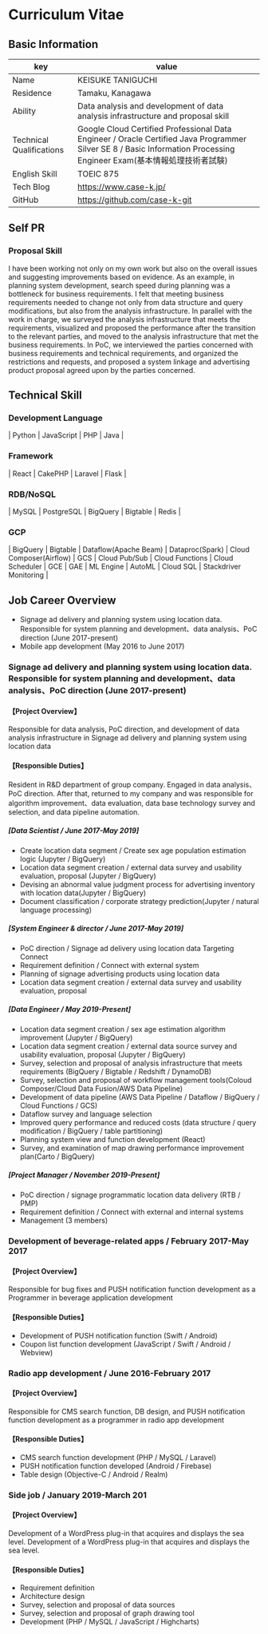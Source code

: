 # Curriculum Vitae
## Basic Information

|key|value|
|----|----|
|Name|KEISUKE TANIGUCHI|
|Residence|Tamaku, Kanagawa|
|Ability|Data analysis and development of data analysis infrastructure and proposal skill|
|Technical Qualifications|Google Cloud Certified Professional Data Engineer / Oracle Certified Java Programmer Silver SE 8 / Basic Information Processing Engineer Exam(基本情報処理技術者試験)|
|English Skill|TOEIC 875|
|Tech Blog|https://www.case-k.jp/|
|GitHub|https://github.com/case-k-git|

## Self PR
### Proposal Skill
I have been working not only on my own work but also on the overall issues and suggesting improvements based on evidence. As an example, in planning system development, search speed during planning was a bottleneck for business requirements. I felt that meeting business requirements needed to change not only from data structure and query modifications, but also from the analysis infrastructure. In parallel with the work in charge, we surveyed the analysis infrastructure that meets the requirements, visualized and proposed the performance after the transition to the relevant parties, and moved to the analysis infrastructure that met the business requirements. In PoC, we interviewed the parties concerned with business requirements and technical requirements, and organized the restrictions and requests, and proposed a system linkage and advertising product proposal agreed upon by the parties concerned.

## Technical Skill
### Development Language
| Python | JavaScript | PHP | Java |

### Framework
| React | CakePHP | Laravel | Flask |

### RDB/NoSQL
| MySQL | PostgreSQL | BigQuery | Bigtable | Redis |

### GCP
| BigQuery | Bigtable | Dataflow(Apache Beam) | Dataproc(Spark) | Cloud Composer(Airflow) | GCS | Cloud Pub/Sub | Cloud Functions | Cloud Scheduler | GCE | GAE | ML Engine | AutoML | Cloud SQL | Stackdriver Monitoring |

## Job Career Overview 
- Signage ad delivery and planning system using location data. Responsible for system planning and development、data analysis、PoC direction (June 2017-present)
- Mobile app development (May 2016 to June 2017)

### Signage ad delivery and planning system using location data. Responsible for system planning and development、data analysis、PoC direction (June 2017-present)
#### 【Project Overview】
Responsible for data analysis, PoC direction, and development of data analysis infrastructure in Signage ad delivery and planning system using location data

#### 【Responsible Duties】
Resident in R&D department of group company. Engaged in data analysis、PoC direction. After that, returned to my company and was responsible for algorithm improvement、data evaluation, data base technology survey and selection, and data pipeline automation.

##### [Data Scientist / June 2017-May 2019]
- Create location data segment / Create sex age population estimation logic (Jupyter / BigQuery)
- Location data segment creation / external data survey and usability evaluation, proposal (Jupyter / BigQuery)
- Devising an abnormal value judgment process for advertising inventory with location data(Jupyter / BigQuery)
- Document classification / corporate strategy prediction(Jupyter / natural language processing)

##### [System Engineer & director / June 2017-May 2019]
- PoC direction / Signage ad delivery using location data Targeting
Connect
- Requirement definition / Connect with external system
- Planning of signage advertising products using location data
- Location data segment creation / external data survey and usability evaluation, proposal
##### [Data Engineer / May 2019-Present]
- Location data segment creation / sex age estimation algorithm improvement (Jupyter / BigQuery)
- Location data segment creation / external data source survey and usability evaluation, proposal (Jupyter / BigQuery)
- Survey, selection and proposal of analysis infrastructure that meets requirements (BigQuery / Bigtable / Redshift / DynamoDB)
- Survey, selection and proposal of workflow management tools(Coloud Composer/Cloud Data Fusion/AWS Data Pipeline)
- Development of  data pipeline (AWS Data Pipeline / Dataflow / BigQuery / Cloud Functions / GCS)
- Dataflow survey and language selection
- Improved query performance and reduced costs (data structure / query modification / BigQuery / table partitioning)
- Planning system view and function development (React)
- Survey, and examination of map drawing performance improvement plan(Carto / BigQuery)

##### [Project Manager / November 2019-Present]
- PoC direction / signage programmatic location data delivery (RTB / PMP)
- Requirement definition / Connect with external and internal systems
- Management (3 members)

### Development of beverage-related apps / February 2017-May 2017
#### 【Project Overview】
Responsible for bug fixes and PUSH notification function development as a Programmer in beverage application development

#### 【Responsible Duties】
- Development of PUSH notification function (Swift / Android)
- Coupon list function development (JavaScript / Swift / Android / Webview)

### Radio app development / June 2016-February 2017
#### 【Project Overview】
Responsible for CMS search function, DB design, and PUSH notification function development as a programmer in radio app development

#### 【Responsible Duties】
- CMS search function development (PHP / MySQL / Laravel)
- PUSH notification function developed (Android / Firebase)
- Table design (Objective-C / Android / Realm)

### Side job / January 2019-March 201
#### 【Project Overview】
Development of a WordPress plug-in that acquires and displays the sea level. Development of a WordPress plug-in that acquires and displays the sea level. 

#### 【Responsible Duties】
- Requirement definition
- Architecture design
- Survey, selection and proposal of data sources
- Survey, selection and proposal of graph drawing tool
- Development (PHP / MySQL / JavaScript / Highcharts)
